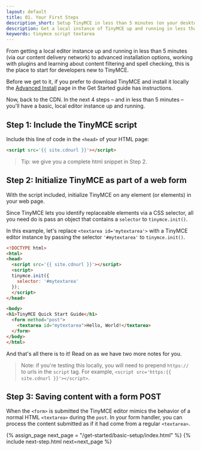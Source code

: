 ```yaml
---
layout: default
title: 01. Your First Steps
description_short: Setup TinyMCE in less than 5 minutes (on your desktop).
description: Get a local instance of TinyMCE up and running in less than 5 minutes.
keywords: tinymce script textarea
---
```


From getting a local editor instance up and running in less than 5 minutes (via our content delivery network) to advanced installation options, working with plugins and learning about content filtering and spell checking, this is the place to start for developers new to TinyMCE.

Before we get to it, if you prefer to download TinyMCE and install it locally the [Advanced Install](../advanced-install/#sdkinstall) page in the Get Started guide has instructions.

Now, back to the CDN. In the next 4 steps – and in less than 5 minutes – you'll have a basic, local editor instance up and running.

## Step 1: Include the TinyMCE script

Include this line of code in the `<head>` of your HTML page:

```html
<script src='{{ site.cdnurl }}'></script>
```

> Tip: we give you a complete html snippet in Step 2.


## Step 2: Initialize TinyMCE as part of a web form

With the script included, initialize TinyMCE on any element (or elements) in your web page.

Since TinyMCE lets you identify replaceable elements via a CSS selector, all you need do is pass an object that contains a `selector` to `tinymce.init()`.

In this example, let's replace `<textarea id='mytextarea'>` with a TinyMCE editor instance by passing the selector `'#mytextarea'` to `tinymce.init()`.

```html
<!DOCTYPE html>
<html>
<head>
  <script src='{{ site.cdnurl }}'></script>
  <script>
  tinymce.init({
    selector: '#mytextarea'
  });
  </script>
</head>

<body>
<h1>TinyMCE Quick Start Guide</h1>
  <form method="post">
    <textarea id="mytextarea">Hello, World!</textarea>
  </form>
</body>
</html>
```

And that's all there is to it! Read on as we have two more notes for you.

> Note: if you're testing this locally, you will need to prepend `https://` to urls in the `script` tag. For example, `<script src='https:{{ site.cdnurl }}'></script>`.

## Step 3: Saving content with a form POST

When the `<form>` is submitted the TinyMCE editor mimics the behavior of a normal HTML `<textarea>` during the `post`. In your form handler, you can process the content submitted as if it had come from a regular `<textarea>`.

{% assign_page next_page = "/get-started/basic-setup/index.html" %}
{% include next-step.html next=next_page %}
